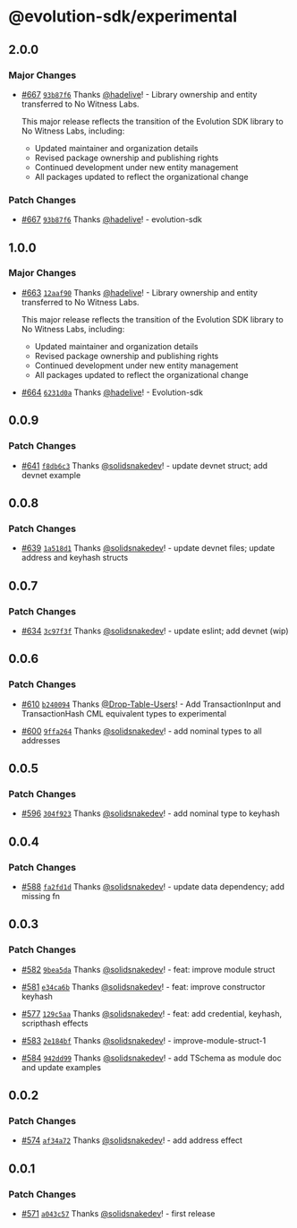 # @evolution-sdk/experimental

## 2.0.0

### Major Changes

- [#667](https://github.com/no-witness-labs/evolution-sdk/pull/667) [`93b87f6`](https://github.com/no-witness-labs/evolution-sdk/commit/93b87f6105da464cb129b56a4029a9d8068311bc) Thanks [@hadelive](https://github.com/hadelive)! - Library ownership and entity transferred to No Witness Labs.

  This major release reflects the transition of the Evolution SDK library to No Witness Labs, including:

  - Updated maintainer and organization details
  - Revised package ownership and publishing rights
  - Continued development under new entity management
  - All packages updated to reflect the organizational change

### Patch Changes

- [#667](https://github.com/no-witness-labs/evolution-sdk/pull/667) [`93b87f6`](https://github.com/no-witness-labs/evolution-sdk/commit/93b87f6105da464cb129b56a4029a9d8068311bc) Thanks [@hadelive](https://github.com/hadelive)! - evolution-sdk

## 1.0.0

### Major Changes

- [#663](https://github.com/no-witness-labs/evolution-sdk/pull/663) [`12aaf90`](https://github.com/no-witness-labs/evolution-sdk/commit/12aaf904d753d9765872c18ad141feee29418a9d) Thanks [@hadelive](https://github.com/hadelive)! - Library ownership and entity transferred to No Witness Labs.

  This major release reflects the transition of the Evolution SDK library to No Witness Labs, including:

  - Updated maintainer and organization details
  - Revised package ownership and publishing rights
  - Continued development under new entity management
  - All packages updated to reflect the organizational change

- [#664](https://github.com/no-witness-labs/evolution-sdk/pull/664) [`6231d0a`](https://github.com/no-witness-labs/evolution-sdk/commit/6231d0a0cd066e85d97da2ba44cca2c86b6e3b8a) Thanks [@hadelive](https://github.com/hadelive)! - Evolution-sdk

## 0.0.9

### Patch Changes

- [#641](https://github.com/Anastasia-Labs/evolution-sdk/pull/641) [`f8db6c3`](https://github.com/Anastasia-Labs/evolution-sdk/commit/f8db6c3d1c9e5f33a5a7d9db1a821034159d84ed) Thanks [@solidsnakedev](https://github.com/solidsnakedev)! - update devnet struct; add devnet example

## 0.0.8

### Patch Changes

- [#639](https://github.com/Anastasia-Labs/evolution-sdk/pull/639) [`1a518d1`](https://github.com/Anastasia-Labs/evolution-sdk/commit/1a518d1590aaf308c9dbf595f0dc239435266e17) Thanks [@solidsnakedev](https://github.com/solidsnakedev)! - update devnet files; update address and keyhash structs

## 0.0.7

### Patch Changes

- [#634](https://github.com/Anastasia-Labs/evolution-sdk/pull/634) [`3c97f3f`](https://github.com/Anastasia-Labs/evolution-sdk/commit/3c97f3f54313a6fb667ebf8905c2f3ff848579a1) Thanks [@solidsnakedev](https://github.com/solidsnakedev)! - update eslint; add devnet (wip)

## 0.0.6

### Patch Changes

- [#610](https://github.com/Anastasia-Labs/evolution-sdk/pull/610) [`b240094`](https://github.com/Anastasia-Labs/evolution-sdk/commit/b240094b8ebea14a66a54581c1a42965e4b231f2) Thanks [@Drop-Table-Users](https://github.com/Drop-Table-Users)! - Add TransactionInput and TransactionHash CML equivalent types to experimental

- [#600](https://github.com/Anastasia-Labs/evolution-sdk/pull/600) [`9ffa264`](https://github.com/Anastasia-Labs/evolution-sdk/commit/9ffa264741e8964e3fa10f6e877618785cc4824f) Thanks [@solidsnakedev](https://github.com/solidsnakedev)! - add nominal types to all addresses

## 0.0.5

### Patch Changes

- [#596](https://github.com/Anastasia-Labs/evolution-sdk/pull/596) [`304f923`](https://github.com/Anastasia-Labs/evolution-sdk/commit/304f92323f27d2a9098897681182eb16e25b843c) Thanks [@solidsnakedev](https://github.com/solidsnakedev)! - add nominal type to keyhash

## 0.0.4

### Patch Changes

- [#588](https://github.com/Anastasia-Labs/evolution-sdk/pull/588) [`fa2fd1d`](https://github.com/Anastasia-Labs/evolution-sdk/commit/fa2fd1dcceb88fdc83a70d4042d2b6e6f8f2e393) Thanks [@solidsnakedev](https://github.com/solidsnakedev)! - update data dependency; add missing fn

## 0.0.3

### Patch Changes

- [#582](https://github.com/Anastasia-Labs/evolution-sdk/pull/582) [`9bea5da`](https://github.com/Anastasia-Labs/evolution-sdk/commit/9bea5dab9676872daa54cb917b2db42e69ef1ce6) Thanks [@solidsnakedev](https://github.com/solidsnakedev)! - feat: improve module struct

- [#581](https://github.com/Anastasia-Labs/evolution-sdk/pull/581) [`e34ca6b`](https://github.com/Anastasia-Labs/evolution-sdk/commit/e34ca6bdf663ee31f1956d0e3a61b0a052d36faa) Thanks [@solidsnakedev](https://github.com/solidsnakedev)! - feat: improve constructor keyhash

- [#577](https://github.com/Anastasia-Labs/evolution-sdk/pull/577) [`129c5aa`](https://github.com/Anastasia-Labs/evolution-sdk/commit/129c5aa3e2bcdaa3e03485b8d8f60e928246fa91) Thanks [@solidsnakedev](https://github.com/solidsnakedev)! - feat: add credential, keyhash, scripthash effects

- [#583](https://github.com/Anastasia-Labs/evolution-sdk/pull/583) [`2e184bf`](https://github.com/Anastasia-Labs/evolution-sdk/commit/2e184bf2eb7cf276c2fbc13057aac6880f35e082) Thanks [@solidsnakedev](https://github.com/solidsnakedev)! - improve-module-struct-1

- [#584](https://github.com/Anastasia-Labs/evolution-sdk/pull/584) [`942dd99`](https://github.com/Anastasia-Labs/evolution-sdk/commit/942dd99bc3e4374b7a334b73ee2f0bbdb44e2a90) Thanks [@solidsnakedev](https://github.com/solidsnakedev)! - add TSchema as module doc and update examples

## 0.0.2

### Patch Changes

- [#574](https://github.com/Anastasia-Labs/evolution-sdk/pull/574) [`af34a72`](https://github.com/Anastasia-Labs/evolution-sdk/commit/af34a72fffb6bc64714471f036f4402bab9f05e5) Thanks [@solidsnakedev](https://github.com/solidsnakedev)! - add address effect

## 0.0.1

### Patch Changes

- [#571](https://github.com/Anastasia-Labs/evolution-sdk/pull/571) [`a043c57`](https://github.com/Anastasia-Labs/evolution-sdk/commit/a043c573e18403dff7562a6a743d39073ede3068) Thanks [@solidsnakedev](https://github.com/solidsnakedev)! - first release
